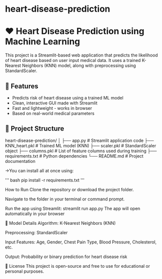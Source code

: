 # heart-disease-prediction

# ❤️ Heart Disease Prediction using Machine Learning 

This project is a Streamlit-based web application that predicts the likelihood of heart disease based on user input medical data. It uses a trained K-Nearest Neighbors (KNN) model, along with preprocessing using StandardScaler.

## 🚀 Features

- Predicts risk of heart disease using a trained ML model
- Clean, interactive GUI made with Streamlit
- Fast and lightweight - works in browser
- Based on real-world medical parameters

## 📁 Project Structure
heart-disease-prediction/
│
├── app.py # Streamlit application code
├── KNN_heart.pkl # Trained ML model (KNN)
├── scaler.pkl # StandardScaler object
├── columns.pkl # List of feature columns used during training
├── requirements.txt # Python dependencies
└── README.md # Project documentation


->You can install all at once using:

''' bash
pip install -r requirements.txt '''

How to Run
Clone the repository or download the project folder.

Navigate to the folder in your terminal or command prompt.

Run the app using Streamlit:
   streamlit run app.py
The app will open automatically in your browser


🧠 Model Details
Algorithm: K-Nearest Neighbors (KNN)

Preprocessing: StandardScaler

Input Features: Age, Gender, Chest Pain Type, Blood Pressure, Cholesterol, etc.

Output: Probability or binary prediction for heart disease risk

📄 License
This project is open-source and free to use for educational or personal purposes.


